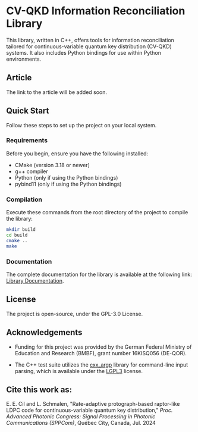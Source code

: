 # CV-QKD Information Reconciliation Library

This library, written in C++, offers tools for information reconciliation tailored for continuous-variable quantum key distribution (CV-QKD) systems. It also includes Python bindings for use within Python environments.

## Article

The link to the article will be added soon.

## Quick Start

Follow these steps to set up the project on your local system.

### Requirements

Before you begin, ensure you have the following installed:
- CMake (version 3.18 or newer)
- g++ compiler
- Python (only if using the Python bindings)
- pybind11 (only if using the Python bindings)

### Compilation

Execute these commands from the root directory of the project to compile the library:

```sh
mkdir build
cd build
cmake ..
make
```

### Documentation

The complete documentation for the library is available at the following link: [Library Documentation](https://information-reconciliation-for-cv-qkd.readthedocs.io/).

## License
The project is open-source, under the GPL-3.0 License.

## Acknowledgements

- Funding for this project was provided by the German Federal Ministry of Education and Research (BMBF), grant number 16KISQ056 (DE-QOR).

- The C++ test suite utilizes the [cxx_argp](https://github.com/pboettch/cxx_argp) library for command-line input parsing, which is available under the [LGPL3](https://www.gnu.org/licenses/lgpl-3.0.html) license. 


## Cite this work as:
E. E. Cil and L. Schmalen, "Rate-adaptive protograph-based raptor-like LDPC code for continuous-variable quantum key distribution," *Proc. Advanced Photonic Congress: Signal Processing in Photonic Communications (SPPCom)*, Québec City, Canada, Jul. 2024
